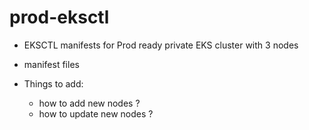 # prod-eksctl

- EKSCTL manifests for Prod ready private EKS cluster with 3 nodes 
- manifest files

- Things to add:
  - how to add new nodes ?
  - how to update new nodes ?
